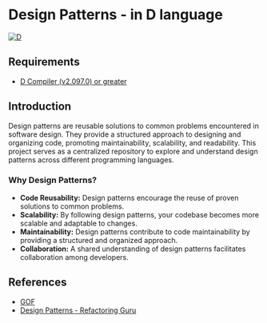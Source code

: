 # Design Patterns - in D language

[![D](https://github.com/kassane/design-patterns-d/actions/workflows/ci.yml/badge.svg)](https://github.com/kassane/design-patterns-d/actions/workflows/ci.yml)

## Requirements

- [D Compiler (v2.097.0) or greater](https://dlang.org/download.html)


## Introduction

Design patterns are reusable solutions to common problems encountered in software design. They provide a structured approach to designing and organizing code, promoting maintainability, scalability, and readability. This project serves as a centralized repository to explore and understand design patterns across different programming languages.

### Why Design Patterns?

- **Code Reusability:** Design patterns encourage the reuse of proven solutions to common problems.
- **Scalability:** By following design patterns, your codebase becomes more scalable and adaptable to changes.
- **Maintainability:** Design patterns contribute to code maintainability by providing a structured and organized approach.
- **Collaboration:** A shared understanding of design patterns facilitates collaboration among developers.

## References

- [GOF](https://www.amazon.com/Design-Patterns-Object-Oriented-Addison-Wesley-Professional-ebook/dp/B000SEIBB8)
- [Design Patterns - Refactoring Guru](https://refactoring.guru/design-patterns)